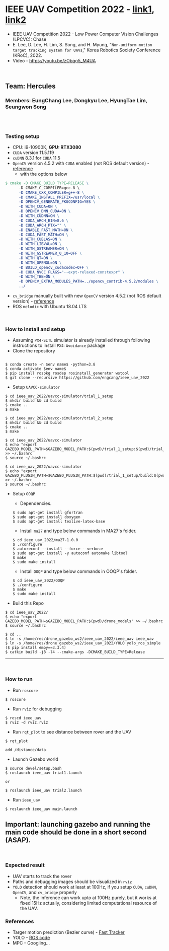 # IEEE UAV Competition 2022 - [link1](https://ri4rover.org/index.html), [link2](https://www.computer.org/publications/tech-news/events/uav-2022)
+ IEEE UAV Competition 2022 - Low Power Computer Vision Challenges (LPCVC): Chase
+ E. Lee, D. Lee, H. Lim, S. Song, and H. Myung, "`Non-uniform motion target tracking system for UAVs`," Korea Robotics Society Conference (KRoC), 2022.
+ Video - https://youtu.be/zObqq5_M4UA


<br>

## Team: Hercules
### Members: EungChang Lee, Dongkyu Lee, HyungTae Lim, Seungwon Song

<br>
<br>


### Testing setup
+ CPU: i9-10900K, **GPU: RTX3080**
+ `CUDA` version 11.5.119
+ `cuDNN` 8.3.1 for `CUDA` 11.5
+ `OpenCV` version 4.5.2 with `CUDA` enabled (not ROS default version) - [reference](https://github.com/engcang/vins-application#-optional-if-also-contrib-for-opencv-should-be-built)
  + with the options below
~~~makefile
$ cmake -D CMAKE_BUILD_TYPE=RELEASE \
      -D CMAKE_C_COMPILER=gcc-8 \
      -D CMAKE_CXX_COMPILER=g++-8 \
      -D CMAKE_INSTALL_PREFIX=/usr/local \
      -D OPENCV_GENERATE_PKGCONFIG=YES \
      -D WITH_CUDA=ON \
      -D OPENCV_DNN_CUDA=ON \
      -D WITH_CUDNN=ON \
      -D CUDA_ARCH_BIN=8.6 \
      -D CUDA_ARCH_PTX="" \
      -D ENABLE_FAST_MATH=ON \
      -D CUDA_FAST_MATH=ON \
      -D WITH_CUBLAS=ON \
      -D WITH_LIBV4L=ON \
      -D WITH_GSTREAMER=ON \
      -D WITH_GSTREAMER_0_10=OFF \
      -D WITH_QT=ON \
      -D WITH_OPENGL=ON \
      -D BUILD_opencv_cudacodec=OFF \
      -D CUDA_NVCC_FLAGS="--expt-relaxed-constexpr" \
      -D WITH_TBB=ON \
      -D OPENCV_EXTRA_MODULES_PATH=../opencv_contrib-4.5.2/modules \
      ../
~~~
+ `cv_bridge` manually built with new `OpenCV` version 4.5.2 (not ROS default version) - [reference](https://github.com/engcang/vins-application#-cv_bridge-with-opencv-4x-version)
+ ROS `melodic` with Ubuntu 18.04 LTS

<br>


### How to install and setup
+ Assuming `PX4-SITL` simulator is already installed through following instructions to install `PX4-Avoidance` package
+ Clone the repository
~~~shell

$ conda create -n $env name$ -python=3.8
$ conda activate $env name$
$ pip install rospkg rosdep rosinstall_generator wstool
$ git clone --recursive https://github.com/engcang/ieee_uav_2022
~~~

+ Setup `UAVCC-simulator`
~~~shell
$ cd ieee_uav_2022/uavcc-simulator/trial_1_setup
$ mkdir build && cd build
$ cmake ..
$ make

$ cd ieee_uav_2022/uavcc-simulator/trial_2_setup
$ mkdir build && cd build
$ cmake ..
$ make

$ cd ieee_uav_2022/uavcc-simulator
$ echo "export GAZEBO_MODEL_PATH=$GAZEBO_MODEL_PATH:$(pwd)/trial_1_setup:$(pwd)/trial_2_setup" >> ~/.bashrc
$ source ~/.bashrc

$ cd ieee_uav_2022/uavcc-simulator
$ echo "export GAZEBO_PLUGIN_PATH=$GAZEBO_PLUGIN_PATH:$(pwd)/trial_1_setup/build:$(pwd)/trial_2_setup/build" >> ~/.bashrc
$ source ~/.bashrc
~~~

+ Setup `OOQP`
	+ Dependencies.
	~~~shell
	$ sudo apt-get install gfortran
	$ sudo apt-get install doxygen
	$ sudo apt-get install texlive-latex-base
	~~~
	+ Install `ma27` and type below commands in MA27's folder.
	~~~shell
	$ cd ieee_uav_2022/ma27-1.0.0
	$ ./configure
 	$ autoreconf --install --force --verbose
	$ sudo apt-get install -y autoconf automake libtool
	$ make
	$ sudo make install
	~~~
	+ Install `OOQP` and type below commands in OOQP's folder.
	~~~shell
	$ cd ieee_uav_2022/OOQP
	$ ./configure
	$ make 
	$ sudo make install
	~~~

+ Build this Repo
~~~shell
$ cd ieee_uav_2022/
$ echo "export GAZEBO_MODEL_PATH=$GAZEBO_MODEL_PATH:$(pwd)/drone_models" >> ~/.bashrc
$ source ~/.bashrc

$ cd ..
$ ln -s /home/res/drone_gazebo_ws2/ieee_uav_2022/ieee_uav ieee_uav
$ ln -s /home/res/drone_gazebo_ws2/ieee_uav_2022/YOLO yolo_ros_simple
($ pip install empy==3.3.4)
$ catkin build -j8 -l4 --cmake-args -DCMAKE_BUILD_TYPE=Release

~~~


---


<br>


### How to run
+ Run `roscore`
~~~shell
$ roscore
~~~
+ Run `rviz` for debugging
~~~shell
$ roscd ieee_uav
$ rviz -d rviz.rviz
~~~
+ Run `rqt_plot` to see distance between rover and the UAV
~~~shell
$ rqt_plot

add /distance/data
~~~

+ Launch Gazebo world
~~~shell
$ source devel/setup.bash
$ roslaunch ieee_uav trial1.launch

or

$ roslaunch ieee_uav trial2.launch
~~~

+ Run `ieee_uav`
~~~shell
$ roslaunch ieee_uav main.launch
~~~

## Important: launching gazebo and running the main code should be done in a short second (ASAP).

<br>

### Expected result
+ UAV starts to track the rover
+ Paths and debugging images should be visualized in `rviz`
+ `YOLO` detection should work at least at 100Hz, if you setup `CUDA`, `cuDNN`, `OpenCV`, and `cv_bridge` properly
  + Note, the inference can work upto at 100Hz purely, but it works at fixed 15Hz actually, considering limited computational resource of the UAV.

### References
+ Targer motion prediction (Bezier curve) - [Fast Tracker](https://github.com/ZJU-FAST-Lab/Fast-tracker)
+ YOLO - [ROS code](https://github.com/engcang/ros-yolo-sort)
+ MPC - Googling...
